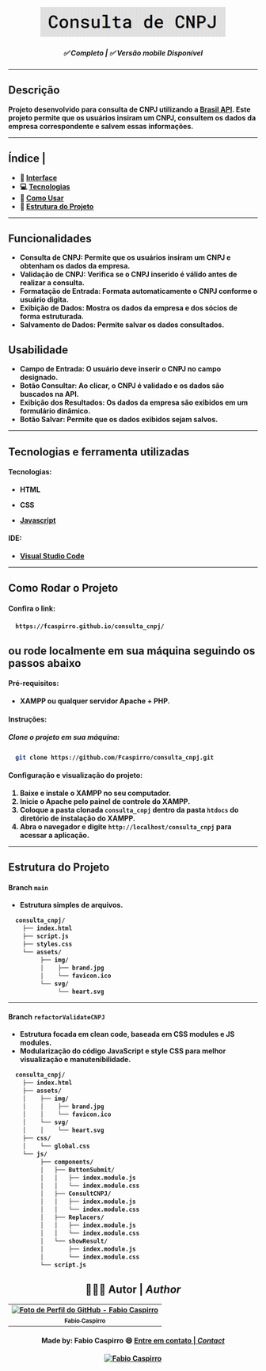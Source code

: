 ﻿﻿﻿﻿﻿﻿<h3 align="center">
	<img height="60px" alt="Logo CNPJ" title="logo CNPJ" src="/assets/img/brand.jpg"/>
</h3>
 
<h5 align="center"> 
  <b>✅ Completo</b> | <b>✅ Versão mobile Disponível 
</h5> 

---

## Descrição
Projeto desenvolvido para consulta de CNPJ utilizando a <a href="https://brasilapi.com.br/">Brasil API</a>. Este projeto permite que os usuários insiram um CNPJ, consultem os dados da empresa correspondente e salvem essas informações.

---
 
<h2 align="left"> 
  <b>Índice</b> |
</h2> 
  
- :dizzy: [Interface](#funcionalidades)
- :computer: [Tecnologias](#tecnologias-e-ferramenta-utilizadas)
- :mag_right: [Como Usar](#como-rodar-o-projeto)
- :file_folder: [Estrutura do Projeto](#estrutura-do-projeto)
  
---

## Funcionalidades
- **Consulta de CNPJ:** Permite que os usuários insiram um CNPJ e obtenham os dados da empresa.
- **Validação de CNPJ:** Verifica se o CNPJ inserido é válido antes de realizar a consulta.
- **Formatação de Entrada:** Formata automaticamente o CNPJ conforme o usuário digita.
- **Exibição de Dados:** Mostra os dados da empresa e dos sócios de forma estruturada.
- **Salvamento de Dados:** Permite salvar os dados consultados.

## Usabilidade

- **Campo de Entrada:** O usuário deve inserir o CNPJ no campo designado.
- **Botão Consultar:** Ao clicar, o CNPJ é validado e os dados são buscados na API.
- **Exibição dos Resultados:** Os dados da empresa são exibidos em um formulário dinâmico.
- **Botão Salvar:** Permite que os dados exibidos sejam salvos.

---

## Tecnologias e ferramenta utilizadas

#### Tecnologias:

- **HTML**
- **CSS**
  
- [Javascript](https://javascript.com)
 
</p>

#### IDE:
  
- [Visual Studio Code](https://code.visualstudio.com/)

---

## Como Rodar o Projeto

#### Confira o link:
```bash
  https://fcaspirro.github.io/consulta_cnpj/
```

## ou rode localmente em sua máquina seguindo os passos abaixo

#### Pré-requisitos:
- XAMPP ou qualquer servidor Apache + PHP.

#### Instruções:
##### Clone o projeto em sua máquina:

```bash
  git clone https://github.com/Fcaspirro/consulta_cnpj.git
```

#### Configuração e visualização do projeto:
1. Baixe e instale o XAMPP no seu computador.
2. Inicie o Apache pelo painel de controle do XAMPP.
3. Coloque a pasta clonada `consulta_cnpj` dentro da pasta `htdocs` do diretório de instalação do XAMPP.
4. Abra o navegador e digite `http://localhost/consulta_cnpj` para acessar a aplicação.

---

## Estrutura do Projeto

#### Branch `main`

- Estrutura simples de arquivos.

```
  consulta_cnpj/
    ├── index.html
    ├── script.js
    ├── styles.css
    └── assets/
         ├── img/
         │    ├── brand.jpg
         │    └── favicon.ico
         └── svg/
              └── heart.svg
```

---

#### Branch `refactorValidateCNPJ`
- Estrutura focada em clean code, baseada em  CSS modules e JS modules.
- Modularização do código JavaScript e style CSS para melhor visualização e manutenibilidade.

```
  consulta_cnpj/
    ├── index.html
    ├── assets/
    │    ├── img/
    │    │    ├── brand.jpg
    │    │    └── favicon.ico
    │    └── svg/
    │    │    └── heart.svg
    ├── css/
    │    └── global.css
    └── js/
         ├── components/
         │   ├── ButtonSubmit/
         │   │   ├── index.module.js
         │   │   └── index.module.css
         │   ├── ConsultCNPJ/
         │   │   ├── index.module.js
         │   │   └── index.module.css
         │   ├── Replacers/
         │   │   ├── index.module.js
         │   │   └── index.module.css
         │   └── showResult/
         │       ├── index.module.js
         │       └── index.module.css
         └── script.js
```

<div align="center">

## 👩🏻‍💻 Autor | <i>Author</i> <br>

  <table>
    <tr>
      <td align="center">
        <a href="https://github.com/fcaspirro">
          <img src="https://avatars.githubusercontent.com/u/89426460?v=4" width="100px;" title="Autor Fabio Caspirro" alt="Foto de Perfil do GitHub - Fabio Caspirro"/><br>
          <sub>
            <b>Fabio Caspirro</b>
          </sub>
        </a>
      </td>
    </tr>
  </table>
</div>
 
<h4 align="center">
Made by: Fabio Caspirro 😄 <a href="mailto:fabio_caspirro@hotmail.com">Entre em contato | <i>Contact</i></a>
</h4>
<p align="center">
  <a href="https://www.linkedin.com/in/fabio-caspirro/">
    <img alt="Fabio Caspirro" src="https://img.shields.io/badge/LinkedIn-Fabio_Caspirro-0e76a8?style=flat&logoColor=white&logo=linkedin">
  </a>
</p>
